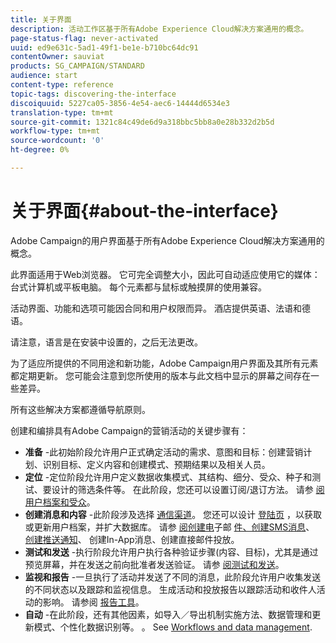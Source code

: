 ```yaml
---
title: 关于界面
description: 活动工作区基于所有Adobe Experience Cloud解决方案通用的概念。
page-status-flag: never-activated
uuid: ed9e631c-5ad1-49f1-be1e-b710bc64dc91
contentOwner: sauviat
products: SG_CAMPAIGN/STANDARD
audience: start
content-type: reference
topic-tags: discovering-the-interface
discoiquuid: 5227ca05-3856-4e54-aec6-14444d6534e3
translation-type: tm+mt
source-git-commit: 1321c84c49de6d9a318bbc5bb8a0e28b332d2b5d
workflow-type: tm+mt
source-wordcount: '0'
ht-degree: 0%

---
```



# 关于界面{#about-the-interface}

Adobe Campaign的用户界面基于所有Adobe Experience Cloud解决方案通用的概念。

此界面适用于Web浏览器。 它可完全调整大小，因此可自动适应使用它的媒体：台式计算机或平板电脑。 每个元素都与鼠标或触摸屏的使用兼容。

活动界面、功能和选项可能因合同和用户权限而异。 酒店提供英语、法语和德语。

请注意，语言是在安装中设置的，之后无法更改。

为了适应所提供的不同用途和新功能，Adobe Campaign用户界面及其所有元素都定期更新。 您可能会注意到您所使用的版本与此文档中显示的屏幕之间存在一些差异。

所有这些解决方案都遵循导航原则。

创建和编排具有Adobe Campaign的营销活动的关键步骤有：

* **准备** -此初始阶段允许用户正式确定活动的需求、意图和目标：创建营销计划、识别目标、定义内容和创建模式、预期结果以及相关人员。
* **定位** -定位阶段允许用户定义数据收集模式、其结构、细分、受众、种子和测试、要设计的筛选条件等。 在此阶段，您还可以设置订阅/退订方法。 请参 [阅用户档案和受众](../../audiences/using/about-profiles.md)。
* **创建消息和内容** -此阶段涉及选择 [通信渠道](../../channels/using/get-started-communication-channels.md)。 您还可以设计 [登陆页](../../channels/using/getting-started-with-landing-pages.md) ，以获取或更新用户档案，并扩大数据库。 请参 [阅创建电](../../channels/using/creating-an-email.md)子邮 [件、创建SMS消息](../../channels/using/creating-an-sms-message.md)、 [创建推送通知](../../channels/using/preparing-and-sending-a-push-notification.md)、 [](../../channels/using/about-in-app-messaging.md)[](../../channels/using/creating-the-direct-mail.md)创建In-App消息、创建直接邮件投放。
* **测试和发送** -执行阶段允许用户执行各种验证步骤(内容、目标)，尤其是通过预览屏幕，并在发送之前向批准者发送验证。 请参 [阅测试和发送](../../sending/using/get-started-sending-messages.md)。
* **监视和报告** -一旦执行了活动并发送了不同的消息，此阶段允许用户收集发送的不同状态以及跟踪和监视信息。 生成活动和投放报告以跟踪活动和收件人活动的影响。 请参阅 [报告工具](../../reporting/using/about-dynamic-reports.md)。
* **自动** -在此阶段，还有其他因素，如导入／导出机制实施方法、数据管理和更新模式、个性化数据识别等。 。 See [Workflows and data management](../../automating/using/get-started-workflows.md).